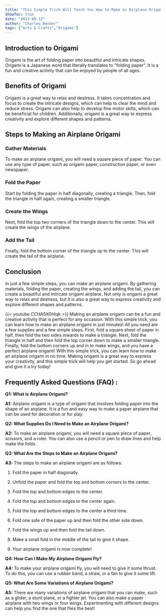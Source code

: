 ```yaml
---
title: "This Simple Trick Will Teach You How to Make an Airplane Origami in Just Minutes!"
ShowToc: true 
date: "2022-09-12"
author: "Charles Bender" 
tags: ["Arts & Crafts","Origami"]
---
```

## Introduction to Origami
Origami is the art of folding paper into beautiful and intricate shapes. Origami is a Japanese word that literally translates to "folding paper". It is a fun and creative activity that can be enjoyed by people of all ages.

## Benefits of Origami
Origami is a great way to relax and destress. It takes concentration and focus to create the intricate designs, which can help to clear the mind and reduce stress. Origami can also help to develop fine motor skills, which can be beneficial for children. Additionally, origami is a great way to express creativity and explore different shapes and patterns.

## Steps to Making an Airplane Origami

### Gather Materials 
To make an airplane origami, you will need a square piece of paper. You can use any type of paper, such as origami paper, construction paper, or even newspaper.

### Fold the Paper
Start by folding the paper in half diagonally, creating a triangle. Then, fold the triangle in half again, creating a smaller triangle.

### Create the Wings
Next, fold the top two corners of the triangle down to the center. This will create the wings of the airplane.

### Add the Tail
Finally, fold the bottom corner of the triangle up to the center. This will create the tail of the airplane.

## Conclusion
In just a few simple steps, you can make an airplane origami. By gathering materials, folding the paper, creating the wings, and adding the tail, you can create a beautiful and intricate origami airplane. Not only is origami a great way to relax and destress, but it is also a great way to express creativity and explore different shapes and patterns.

{{< youtube CCHA5X0Hlqk >}} 
Making an airplane origami can be a fun and creative activity that is perfect for any occasion. With this simple trick, you can learn how to make an airplane origami in just minutes! All you need are a few supplies and a few simple steps. First, fold a square sheet of paper in half, then fold the two sides inwards to make a triangle. Next, fold the triangle in half and then fold the top corner down to make a smaller triangle. Finally, fold the bottom corners up and in to make wings, and you have a perfect airplane origami! With this simple trick, you can learn how to make an airplane origami in no time. Making origami is a great way to express your creativity, and this simple trick will help you get started. So go ahead and give it a try today!

## Frequently Asked Questions (FAQ) :
**Q1: What is Airplane Origami?**

**A1:** Airplane origami is a type of origami that involves folding paper into the shape of an airplane. It is a fun and easy way to make a paper airplane that can be used for decoration or for play.

**Q2: What Supplies Do I Need to Make an Airplane Origami?**

**A2:** To make an airplane origami, you will need a square piece of paper, scissors, and a ruler. You can also use a pencil or pen to draw lines and help make the folds.

**Q3: What Are the Steps to Make an Airplane Origami?**

**A3:** The steps to make an airplane origami are as follows:

1. Fold the paper in half diagonally.

2. Unfold the paper and fold the top and bottom corners to the center.

3. Fold the top and bottom edges to the center.

4. Fold the top and bottom edges to the center again.

5. Fold the top and bottom edges to the center a third time.

6. Fold one side of the paper up and then fold the other side down.

7. Fold the wings up and then fold the tail down.

8. Make a small fold in the middle of the tail to give it shape.

9. Your airplane origami is now complete!

**Q4: How Can I Make My Airplane Origami Fly?**

**A4:** To make your airplane origami fly, you will need to give it some thrust. To do this, you can use a rubber band, a straw, or a fan to give it some lift.

**Q5: What Are Some Variations of Airplane Origami?**

**A5:** There are many variations of airplane origami that you can make, such as a glider, a stunt plane, or a fighter jet. You can also make a paper airplane with two wings or four wings. Experimenting with different designs can help you find the one that flies the best!





